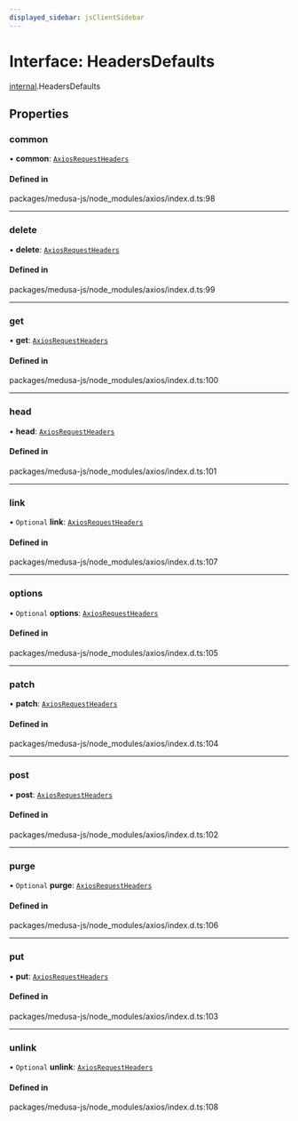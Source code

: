 ```yaml
---
displayed_sidebar: jsClientSidebar
---
```


# Interface: HeadersDefaults

[internal](../modules/internal-12.md).HeadersDefaults

## Properties

### common

• **common**: [`AxiosRequestHeaders`](../modules/internal-12.md#axiosrequestheaders)

#### Defined in

packages/medusa-js/node_modules/axios/index.d.ts:98

___

### delete

• **delete**: [`AxiosRequestHeaders`](../modules/internal-12.md#axiosrequestheaders)

#### Defined in

packages/medusa-js/node_modules/axios/index.d.ts:99

___

### get

• **get**: [`AxiosRequestHeaders`](../modules/internal-12.md#axiosrequestheaders)

#### Defined in

packages/medusa-js/node_modules/axios/index.d.ts:100

___

### head

• **head**: [`AxiosRequestHeaders`](../modules/internal-12.md#axiosrequestheaders)

#### Defined in

packages/medusa-js/node_modules/axios/index.d.ts:101

___

### link

• `Optional` **link**: [`AxiosRequestHeaders`](../modules/internal-12.md#axiosrequestheaders)

#### Defined in

packages/medusa-js/node_modules/axios/index.d.ts:107

___

### options

• `Optional` **options**: [`AxiosRequestHeaders`](../modules/internal-12.md#axiosrequestheaders)

#### Defined in

packages/medusa-js/node_modules/axios/index.d.ts:105

___

### patch

• **patch**: [`AxiosRequestHeaders`](../modules/internal-12.md#axiosrequestheaders)

#### Defined in

packages/medusa-js/node_modules/axios/index.d.ts:104

___

### post

• **post**: [`AxiosRequestHeaders`](../modules/internal-12.md#axiosrequestheaders)

#### Defined in

packages/medusa-js/node_modules/axios/index.d.ts:102

___

### purge

• `Optional` **purge**: [`AxiosRequestHeaders`](../modules/internal-12.md#axiosrequestheaders)

#### Defined in

packages/medusa-js/node_modules/axios/index.d.ts:106

___

### put

• **put**: [`AxiosRequestHeaders`](../modules/internal-12.md#axiosrequestheaders)

#### Defined in

packages/medusa-js/node_modules/axios/index.d.ts:103

___

### unlink

• `Optional` **unlink**: [`AxiosRequestHeaders`](../modules/internal-12.md#axiosrequestheaders)

#### Defined in

packages/medusa-js/node_modules/axios/index.d.ts:108
